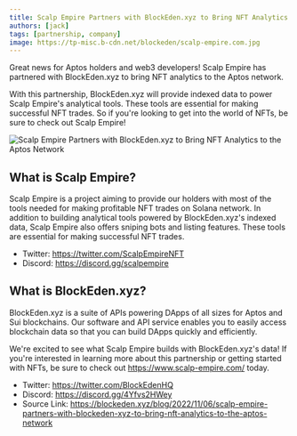 ```yaml
---
title: Scalp Empire Partners with BlockEden.xyz to Bring NFT Analytics to the Aptos Network
authors: [jack]
tags: [partnership, company]
image: https://tp-misc.b-cdn.net/blockeden/scalp-empire.com.jpg
---
```


Great news for Aptos holders and web3 developers! Scalp Empire has partnered with BlockEden.xyz to bring NFT analytics to the Aptos network.

With this partnership, BlockEden.xyz will provide indexed data to power Scalp Empire's analytical tools. These tools are essential for making successful NFT trades. So if you're looking to get into the world of NFTs, be sure to check out Scalp Empire!

![Scalp Empire Partners with BlockEden.xyz to Bring NFT Analytics to the Aptos Network](https://tp-misc.b-cdn.net/blockeden/scalp-empire.com.jpg "Scalp Empire Partners with BlockEden.xyz to Bring NFT Analytics to the Aptos Network")

## What is Scalp Empire?

Scalp Empire is a project aiming to provide our holders with most of the tools needed for making profitable NFT trades on Solana network. In addition to building analytical tools powered by BlockEden.xyz's indexed data, Scalp Empire also offers sniping bots and listing features. These tools are essential for making successful NFT trades.

* Twitter: https://twitter.com/ScalpEmpireNFT
* Discord: https://discord.gg/scalpempire

## What is BlockEden.xyz?

BlockEden.xyz is a suite of APIs powering DApps of all sizes for Aptos and Sui blockchains. Our software and API service enables you to easily access blockchain data so that you can build DApps quickly and efficiently.

We're excited to see what Scalp Empire builds with BlockEden.xyz's data! If you're interested in learning more about this partnership or getting started with NFTs, be sure to check out https://www.scalp-empire.com/ today.

* Twitter: https://twitter.com/BlockEdenHQ
* Discord: https://discord.gg/4Yfvs2HWey
* Source Link: https://blockeden.xyz/blog/2022/11/06/scalp-empire-partners-with-blockeden-xyz-to-bring-nft-analytics-to-the-aptos-network

